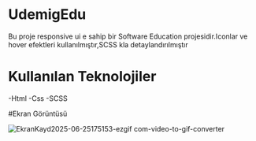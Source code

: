 # UdemigEdu

Bu proje responsive ui e sahip bir Software Education projesidir.Iconlar ve hover efektleri kullanılmıştır,SCSS kla detaylandırılmıştır

# Kullanılan Teknolojiler
-Html
-Css
-SCSS


#Ekran Görüntüsü



![EkranKayd2025-06-25175153-ezgif com-video-to-gif-converter](https://github.com/user-attachments/assets/f52ee46a-8599-42ae-badf-a90147ea9ed0)

